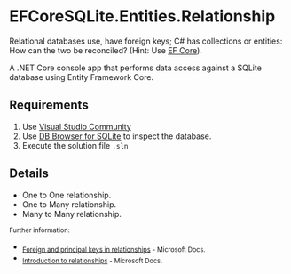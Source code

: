 # EFCoreSQLite.Entities.Relationship

Relational databases use, have foreign keys; C# has collections or entities: How can the two be reconciled?
(Hint: Use [EF Core](https://learn.microsoft.com/en-gb/ef/)).

A .NET Core console app that performs data access against a SQLite database using Entity Framework Core.

## Requirements

1. Use [Visual Studio Community](https://visualstudio.microsoft.com/es/vs/community/)
2. Use [DB Browser for SQLite](https://sqlitebrowser.org/dl/) to inspect the database.
3. Execute the solution file `.sln`

## Details

- One to One relationship.
- One to Many relationship.
- Many to Many relationship.

<sub>Further information:</sub>
- <sub>[Foreign and principal keys in relationships](https://learn.microsoft.com/en-gb/ef/core/modeling/relationships/foreign-and-principal-keys) - Microsoft Docs.</sub>
- <sub>[Introduction to relationships](https://learn.microsoft.com/en-gb/ef/core/modeling/relationships) - Microsoft Docs.</sub>
